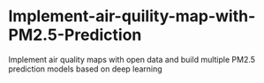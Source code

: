 # Implement-air-quility-map-with-PM2.5-Prediction
Implement air quality maps with open data and build multiple PM2.5 prediction models based on deep learning

